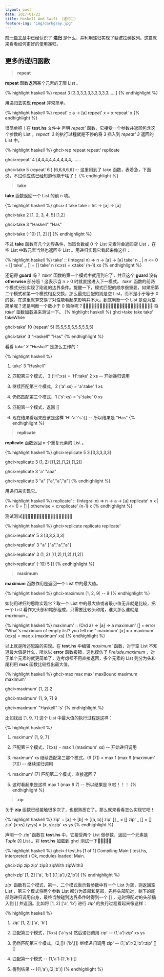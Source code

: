 ```yaml
---
layout: post
date: 2017-01-21
title: Haskell And Swift （递归二）
feature-img: "img/darkgray.jpg"
---
```


[前一篇文章](https://redtwowolf.github.io/2017/01/16/Haskell-And-Swift-Recursion.html)中已经认识了 **递归** 是什么，并利用递归实现了斐波拉契数列。这篇就来看看如何更好的使用递归。

更多的递归函数
---

> **repeat**

**repeat** 函数返回某个元素的无限 List 。

{% highlight haskell %}
repeat 3
[3,3,3,3,3,3,3,3,3,3......]
{% endhighlight %}

用递归去实现 **repeat** 非常简单。

{% highlight haskell %}
repeat' :: a -> [a]
repeat' x = x:repeat' x
{% endhighlight %}

很简单吧！在 **test.hs** 文件中 声明 *repeat'* 函数，它接受一个参数并返回包含这个参数的 List 。*repeat' 3* 的执行过程就是不停的将 3 插入到 *repeat' 3* 返回的 List 中。

{% highlight haskell %}
ghci>rep
repeat     repeat'    replicate

ghci>repeat' 4
[4,4,4,4,4,4,4,4,4,.......

ghci>take 5 (repeat' 6 )
[6,6,6,6,6]
-- 这里用到了 take 函数，表着急，下面说，不过你应该已经知道他能干啥了！
{% endhighlight %}

> **take**

**take** 函数返回一个 List 的前 n 项。

{% highlight haskell %}
ghci>:t take
take :: Int -> [a] -> [a]

ghci>take 2 [1, 2, 3, 4, 5]
[1,2]

ghci>take 3 "Haskell"
"Has"

ghci>take (-10) [1, 2]
[]
{% endhighlight %}

不过 **take** 函数有几个边界条件，当取负数或 0 个 List 元素时会返回空 List ，在空 List 中取元素当然也返回空 List 。用递归实现它看起来像这样：

{% highlight haskell %}
take' :: (Integral n) => n -> [a] -> [a]
take' n _
    | n <= 0   = []
take' _ []     = []
take' n (x:xs) = x:take' (n-1) xs
{% endhighlight %}

还记得 **guard** 吗？ *take'* 函数的第一个模式中就用到它了，并且这个 **guard** 没有 **otherwise** 部分哦！这表示当 n > 0 时就直接进入下一模式。 *take'* 函数的前两个模式分别实现了刚说的边界条件。提醒一下，模式匹配的顺序很重要，如果把第二个模式和第一个模式相互交换，那么最先匹配的则是空 List，而不是小于等于 0 的数，在这里就算交换了对性能看起来影响并不大。到底判断一个 List 是否为空简单呢？还是判断一个数小于 0 简单呢？🤔🤔🤔🤔🤔🙇🙇🙇🏿🙇🏿🙇🏿🙇🏿🙇🏿🙇🏿🙇🏿🙇🏿🙇🏿
将 *take'* 函数加载进来测试一下。
{% highlight haskell %}
ghci>take
take       take'      takeWhile

ghci>take' 10 (repeat' 5)
[5,5,5,5,5,5,5,5,5,5]

ghci>take' 3 "Haskell"
"Has"
{% endhighlight %}

看看 *take' 3 "Haskell"* 是怎么工作的：

{% highlight haskell %}
1. take' 3 "Haskell"

2. 匹配第三个模式， 3 ('H':xs) = 'H':take' 2 xs -- 开始递归调用

3. 继续匹配第三个模式，2 ('a':xs) = 'a':take' 1 xs

4. 仍然匹配第三个模式，1 ('s':xs) = 's':take' 0 xs

5. 匹配第一个模式，返回 []

6. 现在结果看起来应该是这样 'H':'a':'s':[]
-- 所以结果是 "Has"
{% endhighlight %}

> **replicate**

**replicate** 函数返回 n 个重复元素的 List 。

{% highlight haskell %}
ghci>replicate 5 3
[3,3,3,3,3]

ghci>replicate 3 (1, 2)
[(1,2),(1,2),(1,2)]

ghci>replicate 3 'a'
"aaa"

ghci>replicate 3 "a"
["a","a","a"]
{% endhighlight %}

用递归来实现它。

{% highlight haskell %}
replicate' :: (Integral n) => n -> a -> [a]
replicate' n x
    | n <= 0 = []
    | otherwise = x:replicate' (n-1) x
{% endhighlight %}

测试测试🌰🌰🌰🌰🌰🌰🌰🌰🌰🌰🌰🌰🌰🌰🌰🌰🌰🌰

{% highlight haskell %}
ghci>replicate
replicate   replicate'

ghci>replicate' 5 3
[3,3,3,3,3]

ghci>replicate' 3 "a"
["a","a","a"]

ghci>replicate' 3 (1, 2)
[(1,2),(1,2),(1,2)]

ghci>replicate' (-10) 5
[]
{% endhighlight %}

> **maximum**

**maximum** 函数作用是返回一个 List 中的最大值。

{% highlight haskell %}
ghci>maximum [1, 2, 9] -- 9
{% endhighlight %}

如何用递归的思路实现它？取一个 List 中的最大值或者最小值无非就是比较，把一个 List 看作又头部和尾部组成，只需要比较头和尾，谁大那么谁就是 *maximum* 。

{% highlight haskell %}
maximum' :: (Ord a) => [a] -> a
maximum' [] = error "What's maximum of empty list? you tell me."
maximum' [x] = x
maximum' (x:xs) = max x (maximum' xs)
{% endhighlight %}

以上就是所述思路的实现。在 **test.hs** 中编辑 *maximum'* 函数，对于空 List 不知道最大值是什么，所以以 **error** 函数报错，这也模仿了 *Prelude.maximum* ，对于单个元素的就更简单了，连考虑都不用直接返回，多个元素的 List 则分为头和尾利用 **max** 函数比较找出最大值。

{% highlight haskell %}
ghci>max
max       max'      maxBound  maximum   maximum'

ghci>maximum' [1, 2]
2

ghci>maximum' [1, 9, 7]
9

ghci>maximum' "Haskell"
's'
{% endhighlight %}

比如找出 [1, 9, 7] 这个 List 中最大值的执行过程是这样：

{% highlight haskell %}
1. maximum' [1, 9, 7]

2. 匹配第三个模式，(1:xs) = max 1 (maximum' xs) -- 开始递归调用

3. maximum' xs 继续匹配第三那个模式，(9:[7]) = max 1 (max 9 (maximum' [7])) -- 继续递归调用

4. maximum' [7] 匹配第二个模式，直接返回 7

5. 这时看起来是这样 max 1 (max 9 7) -- 所以结果是 9 啦！！！
{% endhighlight %}

> **zip**

关于 **zip** 函数已经接触很多次了，也很熟悉它了。那么就来看看怎么实现它吧！

{% highlight haskell %}
zip' :: [a] -> [b] -> [(a, b)]
zip' [] _ = []
zip' _ [] = []
zip' (x:xs) (y:ys) = (x, y):zip' xs ys
{% endhighlight %}

声明一个 *zip'* 函数在 **test.hs** 中，它接受两个 List 做参数，返回一个元素是 *Tuple* 的 List 。将 **test.hs** 加载到 ghci 测试一下🌰🌰🌰🌰🌰

{% highlight haskell %}
ghci>:l test.hs
[1 of 1] Compiling Main             ( test.hs, interpreted )
Ok, modules loaded: Main.

ghci>zip
zip       zip'      zip3      zipWith   zipWith3

ghci>zip' [1, 2] ['a', 'b']
[(1,'a'),(2,'b')]
{% endhighlight %}

*zip'* 函数有三个模式，第一、二个模式表示若参数中有一个 List 为空，则返回空 List ，第三个模式将两个参数 List 都分为首部和尾部，先将头部配对，剩下的尾部则递归调用自身，最终当触碰到边界条件时得到一个 [] ，这时将配对的头部插入到 [] 并返回。比如将 [1, 2] ['a', 'b'] 进行 *zip'* 的执行过程看起来像这样：

{% highlight haskell %}
1. zip' [1, 2] ['a', 'b']

2. 匹配第三个模式，(1:xs) ('a':ys) 然后递归调用 zip'
-- (1,'a'):zip' xs ys

3. 仍然匹配第三个模式，(2,[]) ('b',[])  继续递归调用 zip'
-- (1,'a'):(2,'b'):zip' [] []

4. 匹配第一个模式
-- (1,'a'):(2,'b'):[]

5. 得到结果
-- [(1,'a'),(2,'b')]
{% endhighlight %}
